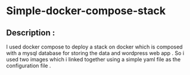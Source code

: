 # Simple-docker-compose-stack
## Description :
I used docker compose to deploy a stack on docker which is composed with a mysql database for storing the data and wordpress web app .
So i used two images which i linked together using a simple yaml file as the configuration file .
